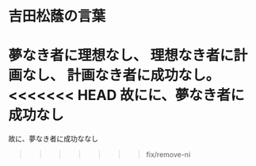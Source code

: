 # 吉田松蔭の言葉

夢なき者に理想なし、
理想なき者に計画なし、
計画なき者に成功なし。
<<<<<<< HEAD
故にに、夢なき者に成功なし
=======
故に、夢なき者に成功ななし
>>>>>>> fix/remove-ni
